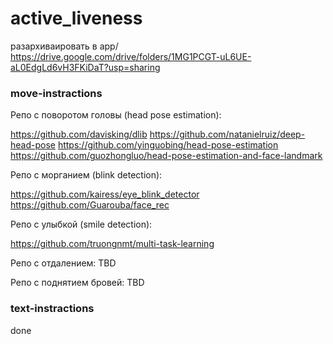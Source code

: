 # active_liveness
разархиваировать в app/
https://drive.google.com/drive/folders/1MG1PCGT-uL6UE-aL0EdgLd6vH3FKiDaT?usp=sharing

### move-instractions
Репо с поворотом головы (head pose estimation):

https://github.com/davisking/dlib
https://github.com/natanielruiz/deep-head-pose
https://github.com/yinguobing/head-pose-estimation
https://github.com/guozhongluo/head-pose-estimation-and-face-landmark

Репо с морганием (blink detection):

https://github.com/kairess/eye_blink_detector
https://github.com/Guarouba/face_rec

Репо с улыбкой (smile detection):

https://github.com/truongnmt/multi-task-learning

Репо с отдалением: TBD

Репо с поднятием бровей: TBD

### text-instractions
done
